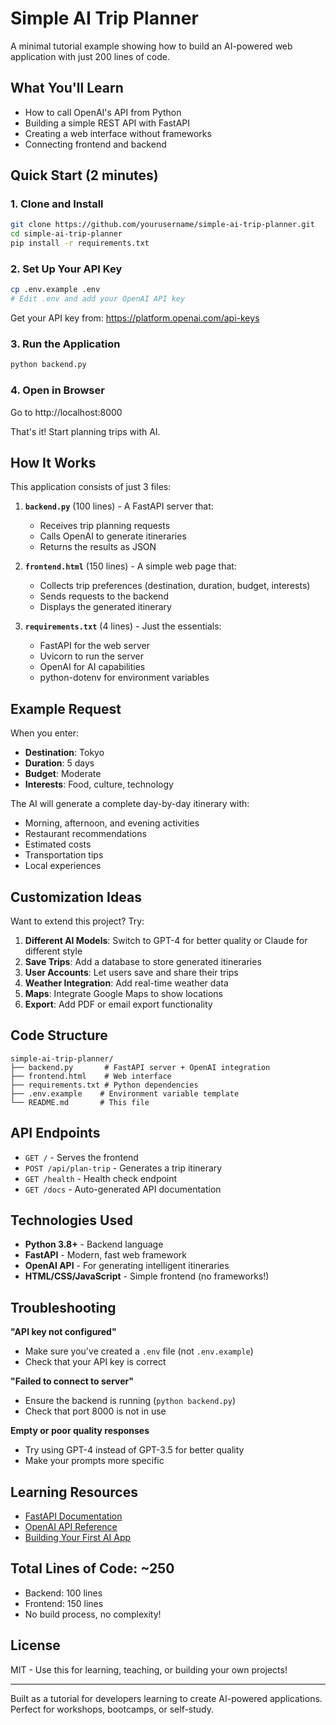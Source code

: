 # Simple AI Trip Planner

A minimal tutorial example showing how to build an AI-powered web application with just 200 lines of code.

## What You'll Learn

- How to call OpenAI's API from Python
- Building a simple REST API with FastAPI  
- Creating a web interface without frameworks
- Connecting frontend and backend

## Quick Start (2 minutes)

### 1. Clone and Install

```bash
git clone https://github.com/yourusername/simple-ai-trip-planner.git
cd simple-ai-trip-planner
pip install -r requirements.txt
```

### 2. Set Up Your API Key

```bash
cp .env.example .env
# Edit .env and add your OpenAI API key
```

Get your API key from: https://platform.openai.com/api-keys

### 3. Run the Application

```bash
python backend.py
```

### 4. Open in Browser

Go to http://localhost:8000

That's it! Start planning trips with AI.

## How It Works

This application consists of just 3 files:

1. **`backend.py`** (100 lines) - A FastAPI server that:
   - Receives trip planning requests
   - Calls OpenAI to generate itineraries
   - Returns the results as JSON

2. **`frontend.html`** (150 lines) - A simple web page that:
   - Collects trip preferences (destination, duration, budget, interests)
   - Sends requests to the backend
   - Displays the generated itinerary

3. **`requirements.txt`** (4 lines) - Just the essentials:
   - FastAPI for the web server
   - Uvicorn to run the server
   - OpenAI for AI capabilities
   - python-dotenv for environment variables

## Example Request

When you enter:
- **Destination**: Tokyo
- **Duration**: 5 days
- **Budget**: Moderate
- **Interests**: Food, culture, technology

The AI will generate a complete day-by-day itinerary with:
- Morning, afternoon, and evening activities
- Restaurant recommendations
- Estimated costs
- Transportation tips
- Local experiences

## Customization Ideas

Want to extend this project? Try:

1. **Different AI Models**: Switch to GPT-4 for better quality or Claude for different style
2. **Save Trips**: Add a database to store generated itineraries
3. **User Accounts**: Let users save and share their trips
4. **Weather Integration**: Add real-time weather data
5. **Maps**: Integrate Google Maps to show locations
6. **Export**: Add PDF or email export functionality

## Code Structure

```
simple-ai-trip-planner/
├── backend.py       # FastAPI server + OpenAI integration
├── frontend.html    # Web interface
├── requirements.txt # Python dependencies
├── .env.example    # Environment variable template
└── README.md       # This file
```

## API Endpoints

- `GET /` - Serves the frontend
- `POST /api/plan-trip` - Generates a trip itinerary
- `GET /health` - Health check endpoint
- `GET /docs` - Auto-generated API documentation

## Technologies Used

- **Python 3.8+** - Backend language
- **FastAPI** - Modern, fast web framework
- **OpenAI API** - For generating intelligent itineraries
- **HTML/CSS/JavaScript** - Simple frontend (no frameworks!)

## Troubleshooting

**"API key not configured"**
- Make sure you've created a `.env` file (not `.env.example`)
- Check that your API key is correct

**"Failed to connect to server"**
- Ensure the backend is running (`python backend.py`)
- Check that port 8000 is not in use

**Empty or poor quality responses**
- Try using GPT-4 instead of GPT-3.5 for better quality
- Make your prompts more specific

## Learning Resources

- [FastAPI Documentation](https://fastapi.tiangolo.com/)
- [OpenAI API Reference](https://platform.openai.com/docs)
- [Building Your First AI App](https://platform.openai.com/docs/quickstart)

## Total Lines of Code: ~250

- Backend: 100 lines
- Frontend: 150 lines
- No build process, no complexity!

## License

MIT - Use this for learning, teaching, or building your own projects!

---

Built as a tutorial for developers learning to create AI-powered applications. Perfect for workshops, bootcamps, or self-study.